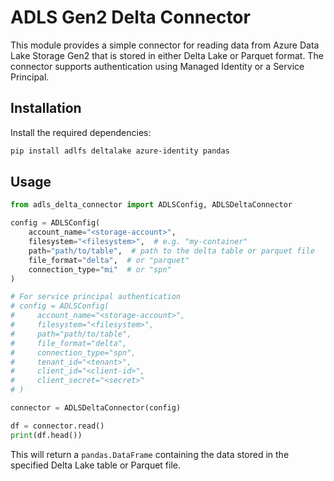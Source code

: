 # ADLS Gen2 Delta Connector

This module provides a simple connector for reading data from Azure Data Lake Storage Gen2 that is stored in either Delta Lake or Parquet format. The connector supports authentication using Managed Identity or a Service Principal.

## Installation

Install the required dependencies:

```bash
pip install adlfs deltalake azure-identity pandas
```

## Usage

```python
from adls_delta_connector import ADLSConfig, ADLSDeltaConnector

config = ADLSConfig(
    account_name="<storage-account>",
    filesystem="<filesystem>",  # e.g. "my-container"
    path="path/to/table",  # path to the delta table or parquet file
    file_format="delta",  # or "parquet"
    connection_type="mi"  # or "spn"
)

# For service principal authentication
# config = ADLSConfig(
#     account_name="<storage-account>",
#     filesystem="<filesystem>",
#     path="path/to/table",
#     file_format="delta",
#     connection_type="spn",
#     tenant_id="<tenant>",
#     client_id="<client-id>",
#     client_secret="<secret>"
# )

connector = ADLSDeltaConnector(config)

df = connector.read()
print(df.head())
```

This will return a `pandas.DataFrame` containing the data stored in the specified Delta Lake table or Parquet file.

